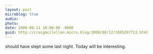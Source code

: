```yaml
---
layout: post
microblog: true
audio: 
photo: 
date: 2008-08-11 18:00:00 -0600
guid: http://craigmcclellan.micro.blog/2008/08/12/t885297723.html
---
```

should have slept some last night. Today will be interesting.
